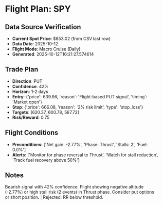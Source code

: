# Flight Plan: SPY

## Data Source Verification
- **Current Spot Price**: $653.02 (from CSV last row)
- **Data Date**: 2025-10-12
- **Flight Mode**: Macro Cruise (Daily)
- **Generated**: 2025-10-12T16:21:27.574614

## Trade Plan
- **Direction**: PUT
- **Confidence**: 42%
- **Horizon**: 1-2 days
- **Entry**: {'price': 639.96, 'reason': 'Flight-based PUT signal', 'timing': 'Market open'}
- **Stop**: {'price': 666.08, 'reason': '2% risk limit', 'type': 'stop_loss'}
- **Targets**: [620.37, 600.78, 587.72]
- **Risk/Reward**: 0.75

## Flight Conditions
- **Preconditions**: ['Net gain: -2.77%', 'Phase: Thrust', 'Stalls: 2', 'Fuel: 0.0%']
- **Alerts**: ['Monitor for phase reversal to Thrust', 'Watch for stall reduction', 'Track fuel recovery above 50%']

## Notes
Bearish signal with 42% confidence. Flight showing negative altitude (-2.77%) or high stall risk (2 events) in Thrust phase. Consider put options or short position. | Rejected: RR below threshold.
